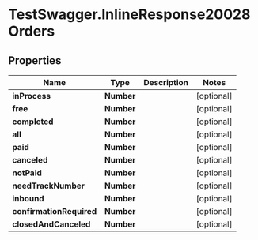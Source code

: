 # TestSwagger.InlineResponse20028Orders

## Properties

Name | Type | Description | Notes
------------ | ------------- | ------------- | -------------
**inProcess** | **Number** |  | [optional] 
**free** | **Number** |  | [optional] 
**completed** | **Number** |  | [optional] 
**all** | **Number** |  | [optional] 
**paid** | **Number** |  | [optional] 
**canceled** | **Number** |  | [optional] 
**notPaid** | **Number** |  | [optional] 
**needTrackNumber** | **Number** |  | [optional] 
**inbound** | **Number** |  | [optional] 
**confirmationRequired** | **Number** |  | [optional] 
**closedAndCanceled** | **Number** |  | [optional] 


